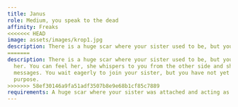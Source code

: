 ```yaml
---
title: Janus
role: Medium, you speak to the dead
affinity: Freaks
<<<<<<< HEAD
image: assets/images/krop1.jpg
description: There is a huge scar where your sister used to be, but you never lost her. You can feel her, she whispers to you from the other side and she delivers messages. You wait eagerly to join your sister, but you have not yet fulfilled your purpose.
=======
description: There is a huge scar where your sister used to be, but you never lost
  her. You can feel her, she whispers to you from the other side and she delivers
  messages. You wait eagerly to join your sister, but you have not yet fulfilled your
  purpose.
>>>>>>> 58ef30146a9fa51adf3507b8e9e68b1cf85c7889
requirements: A huge scar where your sister was attached and acting as a medium
---
```


